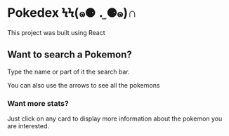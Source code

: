 # Pokedex ϞϞ(๑⚈ ․̫ ⚈๑)∩

This project was built using React

## Want to search a Pokemon?

Type the name or part of it the search bar.

You can also use the arrows to see all the pokemons

### Want more stats?

Just click on any card to display more information about the pokemon you are interested.
